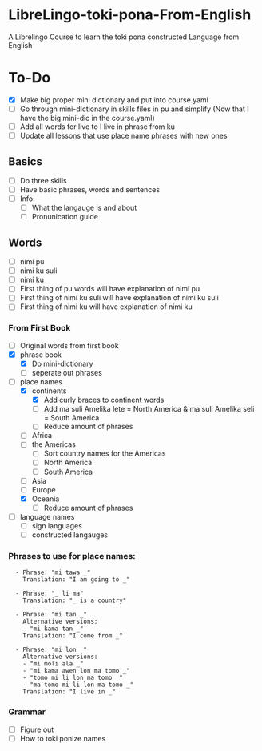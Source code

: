 # LibreLingo-toki-pona-From-English
A Librelingo Course to learn the toki pona constructed Language from English
# To-Do
- [x] Make big proper mini dictionary and put into course.yaml
- [ ] Go through mini-dictionary in skills files in pu and simplify (Now that I have the big mini-dic in the course.yaml)
- [ ] Add all words for live to I live in phrase from ku
- [ ] Update all lessons that use place name phrases with new ones
## Basics
- [ ] Do three skills
- [ ] Have basic phrases, words and sentences
- [ ] Info:
  - [ ] What the langauge is and about
  - [ ] Pronunication guide
## Words
- [ ] nimi pu
- [ ] nimi ku suli
- [ ] nimi ku
- [ ] First thing of pu words will have explanation of nimi pu
- [ ] First thing of nimi ku suli will have explanation of nimi ku suli
- [ ] First thing of nimi ku will have explanation of nimi ku
### From First Book
- [ ] Original words from first book
- [x] phrase book
  - [x] Do mini-dictionary
  - [ ] seperate out phrases
- [ ] place names
  - [x] continents
    - [x] Add curly braces to continent words
    - [ ] Add ma suli Amelika lete = North America & ma suli Amelika seli = South America
    - [ ] Reduce amount of phrases
  - [ ] Africa
  - [ ] the Americas
    - [ ] Sort country names for the Americas
    - [ ] North America
    - [ ] South America
  - [ ] Asia
  - [ ] Europe
  - [x] Oceania
    - [ ] Reduce amount of phrases
- [ ] language names
  - [ ] sign languages
  - [ ] constructed langauges
### Phrases to use for place names:
```
  - Phrase: "mi tawa _"
    Translation: "I am going to _"
  
  - Phrase: "_ li ma"
    Translation: "_ is a country"
    
  - Phrase: "mi tan _"
    Alternative versions:
    - "mi kama tan _"
    Translation: "I come from _"
    
  - Phrase: "mi lon _"
    Alternative versions:
    - "mi moli ala _"
    - "mi kama awen lon ma tomo _"
    - "tomo mi li lon ma tomo _"
    - "ma tomo mi li lon ma tomo _" 
    Translation: "I live in _"
```
### Grammar
- [ ] Figure out
- [ ] How to toki ponize names
